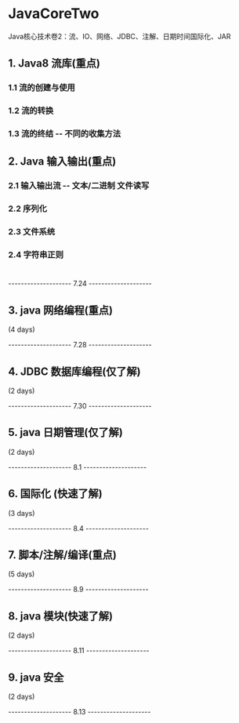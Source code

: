 # JavaCoreTwo
Java核心技术卷2：流、IO、网络、JDBC、注解、日期时间国际化、JAR
## 1. Java8 流库(重点)
### 1.1 流的创建与使用
### 1.2 流的转换
### 1.3 流的终结 -- 不同的收集方法

## 2. Java 输入输出(重点)
### 2.1 输入输出流 -- 文本/二进制 文件读写
### 2.2 序列化
### 2.3 文件系统
### 2.4 字符串正则
# 
-------------------- 7.24 --------------------
## 3. java 网络编程(重点)
(4 days)

-------------------- 7.28 --------------------
## 4. JDBC 数据库编程(仅了解)
(2 days)

-------------------- 7.30 --------------------
## 5. java 日期管理(仅了解)
(2 days)

-------------------- 8.1 --------------------
## 6. 国际化 (快速了解)
(3 days)

-------------------- 8.4 --------------------
## 7. 脚本/注解/编译(重点)
(5 days)

-------------------- 8.9 --------------------
## 8. java 模块(快速了解)
(2 days)

-------------------- 8.11 --------------------
## 9. java 安全
(2 days)

-------------------- 8.13 --------------------